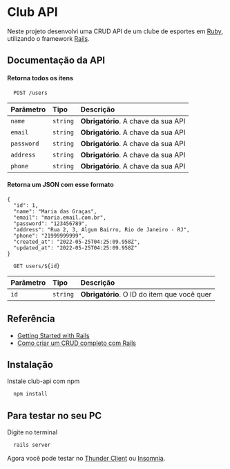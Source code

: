 
# Club API

Neste projeto desenvolvi uma CRUD API de um clube de esportes em [Ruby](https://www.ruby-lang.org/pt/), utilizando o framework [Rails](https://rubyonrails.org/). 

## Documentação da API

#### Retorna todos os itens

```http
  POST /users
```

| Parâmetro   | Tipo       | Descrição                           |
| :---------- | :--------- | :---------------------------------- |
| `name` | `string` | **Obrigatório**. A chave da sua API |
| `email` | `string` | **Obrigatório**. A chave da sua API |
| `password` | `string` | **Obrigatório**. A chave da sua API |
| `address` | `string` | **Obrigatório**. A chave da sua API |
| `phone` | `string` | **Obrigatório**. A chave da sua API |

#### Retorna um JSON com esse formato

```
{
  "id": 1,
  "name": "Maria das Graças",
  "email": "maria.email.com.br",
  "password": "123456789",
  "address": "Rua 2, 3, Algum Bairro, Rio de Janeiro - RJ",
  "phone": "21999999999",
  "created_at": "2022-05-25T04:25:09.958Z",
  "updated_at": "2022-05-25T04:25:09.958Z"
}
```

```http
  GET users/${id}
```

| Parâmetro   | Tipo       | Descrição                                   |
| :---------- | :--------- | :------------------------------------------ |
| `id`      | `string` | **Obrigatório**. O ID do item que você quer |

## Referência

 - [Getting Started with Rails](https://guides.rubyonrails.org/v3.2/getting_started.html)
 - [Como criar um CRUD completo com Rails](https://www.devmedia.com.br/como-criar-um-crud-completo-com-rails/33986)
 


## Instalação

Instale club-api com npm

```bash
  npm install
```

## Para testar no seu PC

Digite no terminal

```bash
  rails server
```
Agora você pode testar no [Thunder Client](https://www.thunderclient.com/) ou [Insomnia](https://insomnia.rest/download).